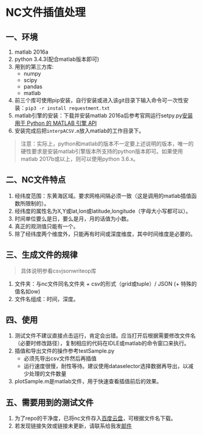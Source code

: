 # NC文件插值处理

## 一、环境
1. matlab 2016a
2. python 3.4.3(配合matlab版本即可)
3. 用到的第三方库:
    + numpy
    + scipy
    + pandas
    + matlab
4. 前三个库可使用pip安装，自行安装或进入该git目录下输入命令可一次性安装：```pip3 -r install requestment.txt```
5. matlab引擎的安装：下载并安装matlab 2016a后参考官网运行setpy.py[安装用于 Python 的 MATLAB 引擎 API](https://ww2.mathworks.cn/help/matlab/matlab_external/install-the-matlab-engine-for-python.html)
6. 安装完成后把```interpACSV.m```放入matlab的工作目录下。
>注意：实际上，python和matlab的版本不一定要上述说明的版本，唯一的硬性要求是安装matlab引擎版本所支持的python版本即可。如果使用matlab 2017b或以上，则可以使用python 3.6.x。

## 二、NC文件特点
1. 经纬度范围：东黄海区域。要求网格间隔必须一致（这是调用的matlab插值函数所限制的）。
2. 经纬度的属性名为X,Y或lat,lon或latitude,longitude（字母大小写都可以）。
3. 时间单位要么是日，要么是月，月的话值为小数。
4. 真正的观测值只能有一个。
5. 除了经纬度两个维度外，只能再有时间或深度维度，其中时间维度是必要的。

## 三、生成文件的规律
>具体说明参看csvjsonwriteop库
1. 文件夹：与nc文件同名文件夹 + csv的形式（grid或tuple）/ JSON (+ 特殊的值名如ow)
2. 文件名组成：时间，深度。

## 四、使用
1. 测试文件不建议直接点击运行，肯定会出错。应当打开后根据需要修改文件名（必要时修改路径），复制相应的代码在IDLE或matlab的命令窗口来执行。
1. 插值和导出文件的操作参考testSample.py
    + 必须先导出csv文件然后再插值
    + 运行速度很慢，耐性等待。建议使用dataselector选择数据再导出，以减少处理的文件数量
2. plotSample.m是matlab文件，用于快速查看插值前后的效果。

## 五、需要用到的测试文件
1. 为了repo的干净度，已将nc文件存入[百度云盘](https://pan.baidu.com/s/1J6yRH381XUPwyD0lsybliQ)，可根据文件名下载。
2. 若发现链接失效或链接未更新，请联系给我发[邮件](kuaiqleqren@163.com)